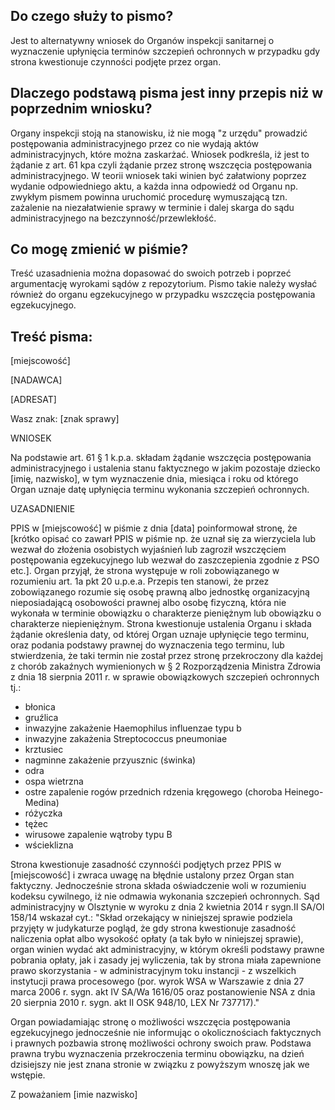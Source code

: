 ## Do czego służy to pismo?
Jest to alternatywny wniosek do Organów inspekcji sanitarnej o wyznaczenie upłynięcia terminów szczepień ochronnych w przypadku gdy strona kwestionuje czynności podjęte przez organ.

## Dlaczego podstawą pisma jest inny przepis niż w poprzednim wniosku?
Organy inspekcji stoją na stanowisku, iż nie mogą "z urzędu" prowadzić postępowania administracyjnego przez co nie wydają aktów administracyjnych, które można zaskarżać. Wniosek podkreśla, iż jest to żądanie z art. 61 kpa czyli żądanie przez stronę wszczęcia postępowania administracyjnego. W teorii wniosek taki winien być załatwiony poprzez wydanie odpowiedniego aktu, a każda inna odpowiedź od Organu np. zwykłym pismem powinna uruchomić procedurę wymuszającą tzn. zażalenie na niezałatwienie sprawy w terminie i dalej skarga do sądu administracyjnego na bezczynność/przewlekłość. 

## Co mogę zmienić w piśmie?
Treść uzasadnienia można dopasować do swoich potrzeb i poprzeć argumentację wyrokami sądów z repozytorium. Pismo takie należy wysłać również do organu egzekucyjnego w przypadku wszczęcia postępowania egzekucyjnego.

## Treść pisma:

[miejscowość]
 
[NADAWCA]

[ADRESAT]

Wasz znak: [znak sprawy]


WNIOSEK

Na podstawie art. 61 § 1 k.p.a. składam żądanie wszczęcia postępowania administracyjnego i ustalenia stanu faktycznego w jakim pozostaje dziecko [imię, nazwisko], w tym wyznaczenie dnia, miesiąca i roku od którego Organ uznaje datę upłynięcia terminu wykonania szczepień ochronnych.

UZASADNIENIE

PPIS w [miejscowość] w piśmie z dnia [data] poinformował stronę, że [krótko opisać co zawarł PPIS w piśmie np. że uznał się za wierzyciela lub wezwał do złożenia osobistych wyjaśnień lub zagroził wszczęciem postępowania egzekucyjnego lub wezwał do zaszczepienia zgodnie z PSO etc.].
Organ przyjął, że strona występuje w roli zobowiązanego w rozumieniu art. 1a pkt 20 u.p.e.a. Przepis ten stanowi, że przez zobowiązanego rozumie się osobę prawną albo jednostkę organizacyjną nieposiadającą osobowości prawnej albo osobę fizyczną, która nie wykonała w terminie obowiązku o charakterze pieniężnym lub obowiązku o charakterze niepieniężnym. Strona kwestionuje ustalenia Organu i składa żądanie określenia daty, od której Organ uznaje upłynięcie tego terminu, oraz podania podstawy prawnej do wyznaczenia tego terminu, lub stwierdzenia, że taki termin nie został przez stronę przekroczony dla każdej z chorób zakaźnych wymienionych w § 2 Rozporządzenia Ministra Zdrowia z dnia 18 sierpnia 2011 r. w sprawie obowiązkowych szczepień ochronnych tj.:

- błonica
- gruźlica
- inwazyjne zakażenie Haemophilus influenzae typu b
- inwazyjne zakażenia Streptococcus pneumoniae
- krztusiec
- nagminne zakażenie przyusznic (świnka)
- odra
- ospa wietrzna
- ostre zapalenie rogów przednich rdzenia kręgowego (choroba Heinego-Medina)
- różyczka
- tężec
- wirusowe zapalenie wątroby typu B
- wścieklizna

Strona kwestionuje zasadność czynnośći podjętych przez PPIS w [miejscowość] i zwraca uwagę na błędnie ustalony przez Organ stan faktyczny. Jednocześnie strona składa oświadczenie woli w rozumieniu kodeksu cywilnego, iż nie odmawia wykonania szczepień ochronnych. Sąd administracyjny w Olsztynie w wyroku z dnia 2 kwietnia 2014 r sygn.II SA/Ol 158/14 wskazał cyt.:
"Skład orzekający w niniejszej sprawie podziela przyjęty w judykaturze pogląd, że gdy strona kwestionuje zasadność naliczenia opłat albo wysokość opłaty (a tak było w niniejszej sprawie), organ winien wydać akt administracyjny, w którym określi podstawy prawne pobrania opłaty, jak i zasady jej wyliczenia, tak by strona miała zapewnione prawo skorzystania - w administracyjnym toku instancji - z wszelkich instytucji prawa procesowego (por. wyrok WSA w Warszawie z dnia 27 marca 2006 r. sygn. akt IV SA/Wa 1616/05 oraz postanowienie NSA z dnia 20 sierpnia 2010 r. sygn. akt II OSK 948/10, LEX Nr 737717)."

Organ powiadamiając stronę o możliwości wszczęcia postępowania egzekucyjnego jednocześnie nie informując o okolicznościach faktycznych i prawnych pozbawia stronę możliwości ochrony swoich praw. Podstawa prawna trybu wyznaczenia przekroczenia terminu obowiązku, na dzień dzisiejszy nie jest znana stronie w związku z powyższym wnoszę jak we wstępie.

Z poważaniem
[imie nazwisko]
